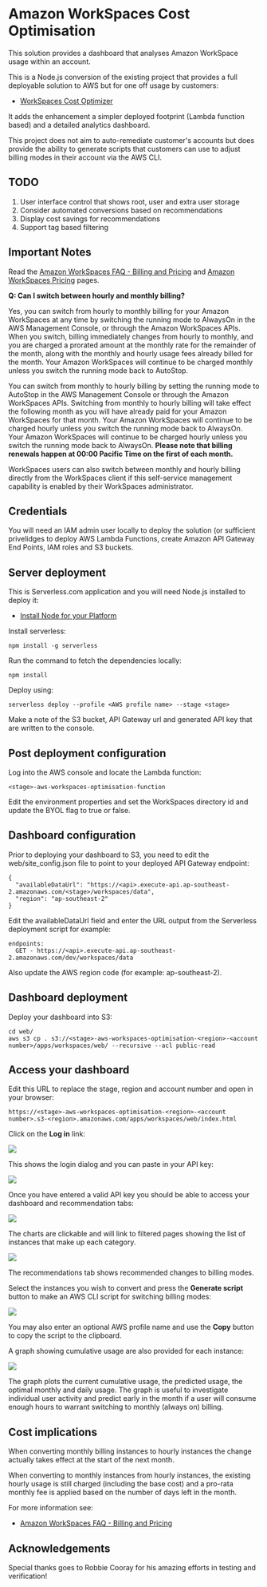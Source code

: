 # Amazon WorkSpaces Cost Optimisation

This solution provides a dashboard that analyses Amazon WorkSpace usage within an account.

This is a Node.js conversion of the existing project that provides a full deployable solution to AWS but for one off usage by customers:

- [WorkSpaces Cost Optimizer](https://docs.aws.amazon.com/solutions/latest/workspaces-cost-optimizer/welcome.html)

It adds the enhancement a simpler deployed footprint (Lambda function based) and a detailed analytics dashboard.

This project does not aim to auto-remediate customer's accounts but does provide the ability to generate scripts that customers can use to adjust billing modes in their account via the AWS CLI.

## TODO

1. User interface control that shows root, user and extra user storage
2. Consider automated conversions based on recommendations
3. Display cost savings for recommendations
4. Support tag based filtering

## Important Notes

Read the [Amazon WorkSpaces FAQ - Billing and Pricing](https://aws.amazon.com/workspaces/faqs/#Billing_and_Pricing) and [Amazon WorkSpaces Pricing](https://aws.amazon.com/workspaces/pricing/) pages.

**Q: Can I switch between hourly and monthly billing?**

Yes, you can switch from hourly to monthly billing for your Amazon WorkSpaces at any time by switching the running mode to AlwaysOn in the AWS Management Console, or through the Amazon WorkSpaces APIs. When you switch, billing immediately changes from hourly to monthly, and you are charged a prorated amount at the monthly rate for the remainder of the month, along with the monthly and hourly usage fees already billed for the month. Your Amazon WorkSpaces will continue to be charged monthly unless you switch the running mode back to AutoStop.

You can switch from monthly to hourly billing by setting the running mode to AutoStop in the AWS Management Console or through the Amazon WorkSpaces APIs. Switching from monthly to hourly billing will take effect the following month as you will have already paid for your Amazon WorkSpaces for that month. Your Amazon WorkSpaces will continue to be charged hourly unless you switch the running mode back to AlwaysOn. Your Amazon WorkSpaces will continue to be charged hourly unless you switch the running mode back to AlwaysOn. **Please note that billing renewals happen at 00:00 Pacific Time on the first of each month.**

WorkSpaces users can also switch between monthly and hourly billing directly from the WorkSpaces client if this self-service management capability is enabled by their WorkSpaces administrator.

## Credentials

You will need an IAM admin user locally to deploy the solution (or sufficient privelidges to deploy AWS Lambda Functions, create Amazon API Gateway End Points, IAM roles and S3 buckets.

## Server deployment

This is Serverless.com application and you will need Node.js installed to deploy it:

- [Install Node for your Platform](https://nodejs.org/en/download/)

Install serverless:

	npm install -g serverless

Run the command to fetch the dependencies locally:

	npm install

Deploy using:

	serverless deploy --profile <AWS profile name> --stage <stage>
	
Make a note of the S3 bucket, API Gateway url and generated API key that are written to the console.

## Post deployment configuration

Log into the AWS console and locate the Lambda function: 
	
	<stage>-aws-workspaces-optimisation-function
	
Edit the environment properties and set the WorkSpaces directory id and update the BYOL flag to true or false.
 
## Dashboard configuration

Prior to deploying your dashboard to S3, you need to edit the web/site_config.json file to point to your deployed API Gateway endpoint:

    {
      "availableDataUrl": "https://<api>.execute-api.ap-southeast-2.amazonaws.com/<stage>/workspaces/data",
      "region": "ap-southeast-2"
	}
	  
Edit the availableDataUrl field and enter the URL output from the Serverless deployment script for example:

    endpoints:
	  GET - https://<api>.execute-api.ap-southeast-2.amazonaws.com/dev/workspaces/data

Also update the AWS region code (for example: ap-southeast-2).

## Dashboard deployment

Deploy your dashboard into S3:
	
	cd web/
	aws s3 cp . s3://<stage>-aws-workspaces-optimisation-<region>-<account number>/apps/workspaces/web/ --recursive --acl public-read
	
## Access your dashboard

Edit this URL to replace the stage, region and account number and open in your browser:

	https://<stage>-aws-workspaces-optimisation-<region>-<account number>.s3-<region>.amazonaws.com/apps/workspaces/web/index.html

Click on the **Log in** link:
	
![](docs/login.png)

This shows the login dialog and you can paste in your API key:

![](docs/api-key.png)

Once you have entered a valid API key you should be able to access your dashboard and recommendation tabs:

![](docs/dashboard.png)

The charts are clickable and will link to filtered pages showing the list of instances that make up each category.

![](docs/recommendations.png)

The recommendations tab shows recommended changes to billing modes.

Select the instances you wish to convert and press the **Generate script** button to make an AWS CLI script for switching billing modes:

![](docs/script.png)

You may also enter an optional AWS profile name and use the **Copy** button to copy the script to the clipboard. 

A graph showing cumulative usage are also provided for each instance:

![](docs/graph.png)

The graph plots the current cumulative usage, the predicted usage, the optimal monthly and daily usage. The graph is useful to investigate individual user activity and predict early in the month if a user will consume enough hours to warrant switching to monthly (always on) billing.

## Cost implications

When converting monthly billing instances to hourly instances the change actually takes effect at the start of the next month.

When converting to monthly instances from hourly instances, the existing hourly usage is still charged (including the base cost) and a pro-rata monthly fee is applied based on the number of days left in the month.

For more information see:

- [Amazon WorkSpaces FAQ - Billing and Pricing](https://aws.amazon.com/workspaces/faqs/#Billing_and_Pricing)

## Acknowledgements

Special thanks goes to Robbie Cooray for his amazing efforts in testing and verification!


